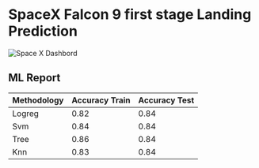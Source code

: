 # SpaceX  Falcon 9 first stage Landing Prediction


![Space X Dashbord](Dashbord/dashbord.gif)

## ML Report 
|Methodology|Accuracy Train|Accuracy Test|
|---|---|---|
|Logreg|0\.82|0\.84|
|Svm|0\.84|0\.84|
|Tree|0\.86|0\.84|
|Knn|0\.83|0\.84|
